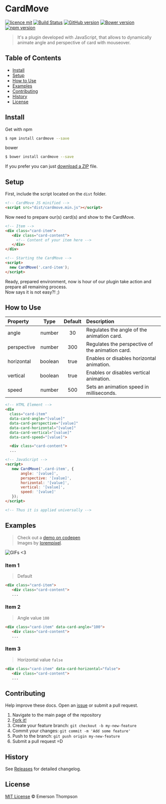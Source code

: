 # CardMove

[![licence mit](https://img.shields.io/badge/licence-MIT-blue.svg)](http://thompsonemerson.mit-license.org/)
[![Build Status](https://travis-ci.org/thompsonemerson/cardmove.svg?branch=master)](https://travis-ci.org/thompsonemerson/cardmove)
[![GitHub version](https://badge.fury.io/gh/thompsonemerson%2Fcardmove.svg)](https://badge.fury.io/gh/thompsonemerson%2Fcardmove)
[![Bower version](https://badge.fury.io/bo/cardmove.svg)](https://badge.fury.io/bo/cardmove)
[![npm version](https://badge.fury.io/js/cardmove.svg)](http://badge.fury.io/js/cardmove)

> It's a plugin developed with JavaScript, that allows to dynamically animate angle and perspective of card with mouseover.

## Table of Contents

- [Install](#install)
- [Setup](#setup)
- [How to Use](#how-to-use)
- [Examples](#examples)
- [Contributing](#contributing)
- [History](#history)
- [License](#license)

## Install

Get with npm

```bash
$ npm install cardmove --save
```

bower

```bash
$ bower install cardmove --save
```

If you prefer you can just [download a ZIP](https://github.com/thompsonemerson/cardmove/archive/master.zip) file.


## Setup

First, include the script located on the `dist` folder.

```html
<!-- CardMove JS minified -->
<script src="dist/cardmove.min.js"></script>
```

Now need to prepare our(s) card(s) and show to the CardMove.
```html
<!-- Item -->
<div class="card-item">
   <div class="card-content">
     <!-- Content of your item here -->
   </div>
</div>

<!-- Starting the CardMove -->
<script>
  new CardMove('.card-item');
</script>
```

Ready, prepared environment, now is hour of our plugin take action and prepare all remaining process. <br>
Now says it is not easy?! ;)


## How to Use

| Property      | Type    | Default  | Description                                      |
| :------------ | :-----: | :-------:| :----------------------------------------------- |
| angle         | number  | 30       | Regulates the angle of the animation card.       |
| perspective   | number  | 300      | Regulates the perspective of the animation card. |
| horizontal    | boolean | true     | Enables or disables horizontal animation.        |
| vertical      | boolean | true     | Enables or disables vertical animation.          |
| speed         | number  | 500      | Sets an animation speed in milliseconds.         |

```html
<!-- HTML Element -->
<div
  class="card-item"
  data-card-angle="[value]"
  data-card-perspective="[value]"
  data-card-horizontal="[value]"
  data-card-vertical="[value]"
  data-card-speed="[value]">

  <div class="card-content">
  ...
```

```html
<!-- JavaScript -->
<script>
   new CardMove('.card-item', {
       angle: '[value]',
       perspective: '[value]',
       horizontal: '[value]',
       vertical: '[value]',
       speed: '[value]'
   });
</script>

<!-- Thus it is applied universally -->
```

## Examples

> Check out a [demo on codepen](http://codepen.io/thompsonemerson/pen/aBxVma) <br>
Images by [lorempixel](http://lorempixel.com).

![GIFs <3](demo.gif)

### Item 1

> Default

```html
<div class="card-item">
   <div class="card-content">
   ...
```

### Item 2

> Angle value `100`

```html
<div class="card-item" data-card-angle="100">
   <div class="card-content">
   ...
```

### Item 3

> Horizontal value `false`

```html
<div class="card-item" data-card-horizontal="false">
   <div class="card-content">
   ...
```

## Contributing

Help improve these docs. Open an [issue](https://github.com/thompsonemerson/cardmove/issues/new) or submit a pull request.

1. Navigate to the main page of the repository
1. [Fork it!](https://github.com/thompsonemerson/cardmove#fork-destination-box)
1. Create your feature branch: `git checkout -b my-new-feature`
1. Commit your changes: `git commit -m 'Add some feature'`
1. Push to the branch: `git push origin my-new-feature`
1. Submit a pull request =D

## History

See [Releases](https://github.com/thompsonemerson/cardmove/releases) for detailed changelog.

## License

[MIT License](http://thompsonemerson.mit-license.org/) © Emerson Thompson
